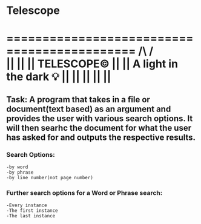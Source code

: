 # Telescope

============================================
/\                                        /\
||                                        ||
||               TELESCOPE©               ||
||          A light in the dark 💡        ||
||                                        ||
||                                        ||
============================================

## Task: A program that takes in a file or document(text based) as an argument and provides the user with various search options. It will then searhc the document for what the user has asked for and outputs the respective results.

### Search Options:
    -by word
    -by phrase
    -by line number(not page number)

### Further search options for a Word or Phrase search:
    -Every instance
    -The first instance
    -The last instance
